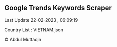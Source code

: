 

## Google Trends Keywords Scraper 
 
Last Update 22-02-2023 , 06:09:19

Country List :
VIETNAM.json



© Abdul Muttaqin 
